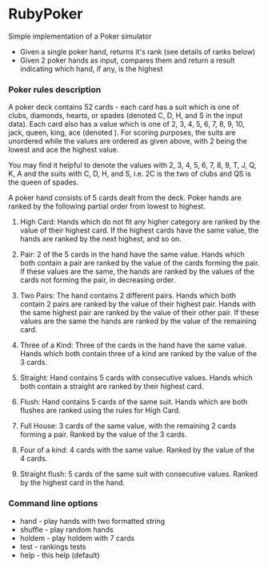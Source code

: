 RubyPoker
=========

Simple implementation of a Poker simulator

- Given a single poker hand, returns it's rank (see details of ranks below) 
- Given 2 poker hands as input, compares them and return a result indicating which hand, if any, is the highest


### Poker rules description

A poker deck contains 52 cards - each card has a suit which is one of clubs, diamonds, hearts, or spades (denoted C, D, H, and S in the input data). Each card also has a value which is one of 2, 3, 4, 5, 6, 7, 8, 9, 10, jack, queen, king, ace (denoted ). For scoring purposes, the suits are unordered while the values are ordered as given above, with 2 being the lowest and ace the highest value.

You may find it helpful to denote the values with 2, 3, 4, 5, 6, 7, 8, 9, T, J, Q, K, A and the suits with C, D, H, and S, i.e. 2C is the two of clubs and QS is the queen of spades.

A poker hand consists of 5 cards dealt from the deck. Poker hands are ranked by the following partial order from lowest to highest.

1. High Card: Hands which do not fit any higher category are ranked by the value of their highest card. If the highest cards have the same value, the hands are ranked by the next highest, and so on.

2. Pair: 2 of the 5 cards in the hand have the same value. Hands which both contain a pair are ranked by the value of the cards forming the pair. If these values are the same, the hands are ranked by the values of the cards not forming the pair, in decreasing order.

3. Two Pairs: The hand contains 2 different pairs. Hands which both contain 2 pairs are ranked by the value of their highest pair. Hands with the same highest pair are ranked by the value of their other pair. If these values are the same the hands are ranked by the value of the remaining card.

4. Three of a Kind: Three of the cards in the hand have the same value. Hands which both contain three of a kind are ranked by the value of the 3 cards.

5. Straight: Hand contains 5 cards with consecutive values. Hands which both contain a straight are ranked by their highest card.

6. Flush: Hand contains 5 cards of the same suit. Hands which are both flushes are ranked using the rules for High Card.

7. Full House: 3 cards of the same value, with the remaining 2 cards forming a pair. Ranked by the value of the 3 cards.

8. Four of a kind: 4 cards with the same value. Ranked by the value of the 4 cards.

9. Straight flush: 5 cards of the same suit with consecutive values. Ranked by the highest card in the hand.


### Command line options

* hand  <str1> <str2> - play hands with two formatted string
* shuffle             - play random hands
* holdem              - play holdem with 7 cards
* test                - rankings tests
* help                - this help (default)